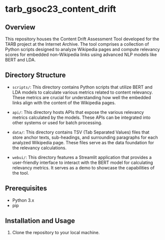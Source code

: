 # tarb_gsoc23_content_drift

## Overview

This repository houses the Content Drift Assessment Tool developed for the TARB project at the Internet Archive. The tool comprises a collection of Python scripts designed to analyze Wikipedia pages and compute relevancy scores for embedded non-Wikipedia links using advanced NLP models like BERT and LDA.

## Directory Structure

- `scripts/`: This directory contains Python scripts that utilize BERT and LDA models to calculate various metrics related to content relevancy. These metrics are crucial for understanding how well the embedded links align with the content of the Wikipedia pages.
  
- `api/`: This directory hosts APIs that expose the various relevancy metrics calculated by the models. These APIs can be integrated into other systems or used for batch processing.
  
- `data/`: This directory contains TSV (Tab Separated Values) files that store anchor texts, sub-headings, and surrounding paragraphs for each analyzed Wikipedia page. These files serve as the data foundation for the relevancy calculations.
  
- `webui/`: This directory features a Streamlit application that provides a user-friendly interface to interact with the BERT model for calculating relevancy metrics. It serves as a demo to showcase the capabilities of the tool.

## Prerequisites

- Python 3.x
- pip

## Installation and Usage

1. Clone the repository to your local machine.
